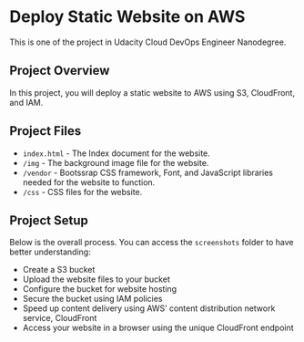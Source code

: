 # Deploy Static Website on AWS

This is one of the project in Udacity Cloud DevOps Engineer Nanodegree.

## Project Overview

In this project, you will deploy a static website to AWS using S3, CloudFront, and IAM.

## Project Files

- `index.html` - The Index document for the website.
- `/img` - The background image file for the website.
- `/vendor` - Bootssrap CSS framework, Font, and JavaScript libraries needed for the website to function.
- `/css` - CSS files for the website.

## Project Setup

Below is the overall process. You can access the `screenshots` folder to have better understanding:

- Create a S3 bucket
- Upload the website files to your bucket
- Configure the bucket for website hosting
- Secure the bucket using IAM policies
- Speed up content delivery using AWS’ content distribution network service, CloudFront
- Access your website in a browser using the unique CloudFront endpoint
